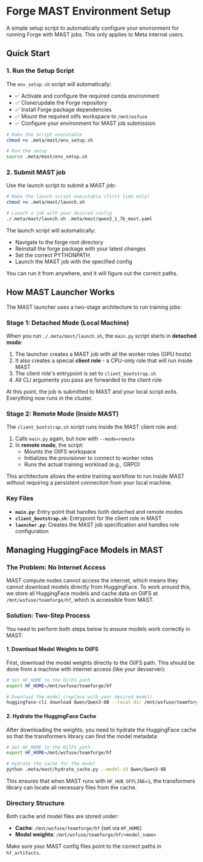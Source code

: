 # Forge MAST Environment Setup

A simple setup script to automatically configure your environment for running Forge with MAST jobs.
This only applies to Meta internal users.

## Quick Start

### 1. Run the Setup Script

The `env_setup.sh` script will automatically:
- ✅ Activate and configure the required conda environment
- ✅ Clone/update the Forge repository
- ✅ Install Forge package dependencies
- ✅ Mount the required oilfs workspace to `/mnt/wsfuse`
- ✅ Configure your environment for MAST job submission

```bash
# Make the script executable
chmod +x .meta/mast/env_setup.sh

# Run the setup
source .meta/mast/env_setup.sh

```

### 2. Submit MAST job

Use the launch script to submit a MAST job:

```bash
# Make the launch script executable (first time only)
chmod +x .meta/mast/launch.sh

# Launch a job with your desired config
./.meta/mast/launch.sh .meta/mast/qwen3_1_7b_mast.yaml
```

The launch script will automatically:
- Navigate to the forge root directory
- Reinstall the forge package with your latest changes
- Set the correct PYTHONPATH
- Launch the MAST job with the specified config

You can run it from anywhere, and it will figure out the correct paths.


## How MAST Launcher Works

The MAST launcher uses a two-stage architecture to run training jobs:

### Stage 1: Detached Mode (Local Machine)

When you run `./.meta/mast/launch.sh`, the `main.py` script starts in **detached mode**:

1. The launcher creates a MAST job with all the worker roles (GPU hosts)
2. It also creates a special **client role** - a CPU-only role that will run inside MAST
3. The client role's entrypoint is set to `client_bootstrap.sh`
4. All CLI arguments you pass are forwarded to the client role

At this point, the job is submitted to MAST and your local script exits. Everything now runs in the cluster.

### Stage 2: Remote Mode (Inside MAST)

The `client_bootstrap.sh` script runs inside the MAST client role and:

1. Calls `main.py` again, but now with `--mode=remote`
2. In **remote mode**, the script:
   - Mounts the OilFS workspace
   - Initializes the provisioner to connect to worker roles
   - Runs the actual training workload (e.g., GRPO)

This architecture allows the entire training workflow to run inside MAST without requiring a persistent connection from your local machine.

### Key Files

- **`main.py`**: Entry point that handles both detached and remote modes
- **`client_bootstrap.sh`**: Entrypoint for the client role in MAST
- **`launcher.py`**: Creates the MAST job specification and handles role configuration


## Managing HuggingFace Models in MAST

### The Problem: No Internet Access

MAST compute nodes cannot access the internet, which means they cannot download models directly from HuggingFace. To work around this, we store all HuggingFace models and cache data on OilFS at `/mnt/wsfuse/teamforge/hf`, which is accessible from MAST.

### Solution: Two-Step Process

You need to perform both steps below to ensure models work correctly in MAST:

#### 1. Download Model Weights to OilFS

First, download the model weights directly to the OilFS path. This should be done from a machine with internet access (like your devserver):

```bash
# Set HF_HOME to the OilFS path
export HF_HOME=/mnt/wsfuse/teamforge/hf

# Download the model (replace with your desired model)
huggingface-cli download Qwen/Qwen3-8B --local-dir /mnt/wsfuse/teamforge/hf_artifacts/qwen3_8b
```

#### 2. Hydrate the HuggingFace Cache

After downloading the weights, you need to hydrate the HuggingFace cache so that the transformers library can find the model metadata:

```bash
# Set HF_HOME to the OilFS path
export HF_HOME=/mnt/wsfuse/teamforge/hf

# Hydrate the cache for the model
python .meta/mast/hydrate_cache.py --model-id Qwen/Qwen3-8B
```

This ensures that when MAST runs with `HF_HUB_OFFLINE=1`, the transformers library can locate all necessary files from the cache.

### Directory Structure

Both cache and model files are stored under:
- **Cache**: `/mnt/wsfuse/teamforge/hf` (set via `HF_HOME`)
- **Model weights**: `/mnt/wsfuse/teamforge/hf/<model_name>`

Make sure your MAST config files point to the correct paths in `hf_artifacts`.
